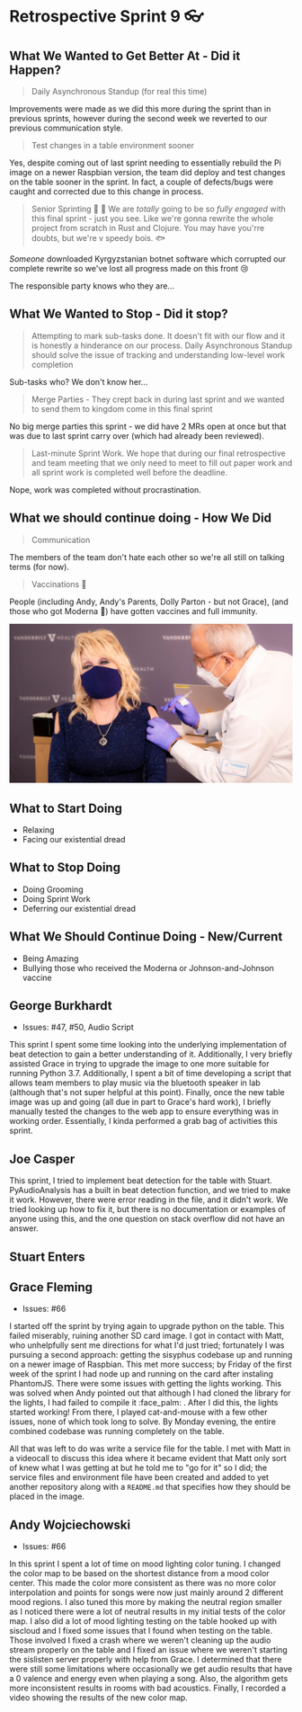 # Retrospective Sprint 9 :eyeglasses: 


## What We Wanted to Get Better At - Did it Happen?
> Daily Asynchronous Standup (for real this time)

Improvements were made as we did this more during the sprint than in previous sprints, however during the second week we reverted to our previous communication style.

> Test changes in a table environment sooner

Yes, despite coming out of last sprint needing to essentially rebuild the Pi image on a newer Raspbian version, the team did deploy and test changes on the table sooner in the sprint. In fact, a couple of defects/bugs were caught and corrected due to this change in process.

> Senior Sprinting :checkered_flag: :runner:  We are _totally_ going to be so _fully engaged_ with this final sprint - just you see. Like we're gonna rewrite the whole project from scratch in Rust and Clojure. You may have you'rre doubts, but we're v speedy bois. :fish:

_Someone_ downloaded Kyrgyzstanian botnet software which corrupted our complete rewrite so we've lost all progress made on this front :cry:

The responsible party knows who they are...

## What We Wanted to Stop - Did it stop?
> Attempting to mark sub-tasks done. It doesn't fit with our flow and it is honestly a hinderance on our process. Daily Asynchronous Standup should solve the issue of tracking and understanding low-level work completion

Sub-tasks who? We don't know her...

> Merge Parties - They crept back in during last sprint and we wanted to send them to kingdom come in this final sprint

No big merge parties this sprint - we did have 2 MRs open at once but that was due to last sprint carry over (which had already been reviewed).

> Last-minute Sprint Work. We hope that during our final retrospective and team meeting that we only need to meet to fill out paper work and all sprint work is completed well before the deadline.

Nope, work was completed without procrastination.

## What we should continue doing - How We Did
>  Communication

The members of the team don't hate each other so we're all still on talking terms (for now).

> Vaccinations :syringe:

People (including Andy, Andy's Parents, Dolly Parton - but not Grace), (and those who got Moderna :nauseated_face:) have gotten vaccines and full immunity.

![image](uploads/df56be974a5a518d14f978f5d4212a01/image.png)

## What to Start Doing
* Relaxing
* Facing our existential dread

## What to Stop Doing
* Doing Grooming
* Doing Sprint Work
* Deferring our existential dread

## What We Should Continue Doing - New/Current
* Being Amazing
* Bullying those who received the Moderna or Johnson-and-Johnson vaccine


## George Burkhardt
* Issues: #47, #50, Audio Script

This sprint I spent some time looking into the underlying implementation of beat detection to gain a better understanding of it. Additionally, I very briefly assisted Grace in trying to upgrade the image to one more suitable for running Python 3.7. Additionally, I spent a bit of time developing a script that allows team members to play music via the bluetooth speaker in lab (although that's not super helpful at this point). Finally, once the new table image was up and going (all due in part to Grace's hard work), I briefly manually tested the changes to the web app to ensure everything was in working order. Essentially, I kinda performed a grab bag of activities this sprint.


## Joe Casper

This sprint, I tried to implement beat detection for the table with Stuart. PyAudioAnalysis has a built in beat detection function, and we tried to make it work. However, there were error reading in the file, and it didn't work. We tried looking up how to fix it, but there is no documentation or examples of anyone using this, and the one question on stack overflow did not have an answer.


## Stuart Enters



## Grace Fleming
* Issues: #66

I started off the sprint by trying again to upgrade python on the table. This failed miserably, ruining another SD card image. I got in contact with Matt, who unhelpfully sent me directions for what I'd just tried; fortunately I was pursuing a second approach: getting the sisyphus codebase up and running on a newer image of Raspbian. This met more success; by Friday of the first week of the sprint I had node up and running on the card after instaling PhantomJS. There were some issues with getting the lights working. This was solved when Andy pointed out that although I had cloned the library for the lights, I had failed to compile it :face_palm: . After I did this, the lights started working! From there, I played cat-and-mouse with a few other issues, none of which took long to solve. By Monday evening, the entire combined codebase was running completely on the table.

All that was left to do was write a service file for the table. I met with Matt in a videocall to discuss this idea where it became evident that Matt only sort of knew what I was getting at but he told me to "go for it" so I did; the service files and environment file have been created and added to yet another repository along with a `README.md` that specifies how they should be placed in the image.

## Andy Wojciechowski
* Issues: #66

In this sprint I spent a lot of time on mood lighting color tuning. I changed the color map to be based on the shortest distance from a mood color center. This made the color more consistent as there was no more color interpolation and points for songs were now just mainly around 2 different mood regions. I also tuned this more by making the neutral region smaller as I noticed there were a lot of neutral results in my initial tests of the color map. I also did a lot of mood lighting testing on the table hooked up with siscloud and I fixed some issues that I found when testing on the table. Those involved I fixed a crash where we weren't cleaning up the audio stream properly on the table and I fixed an issue where we weren't starting the sislisten server properly with help from Grace. I determined that there were still some limitations where occasionally we get audio results that have a 0 valence and energy even when playing a song. Also, the algorithm gets more inconsistent results in rooms with bad acoustics. Finally, I recorded a video showing the results of the new color map.